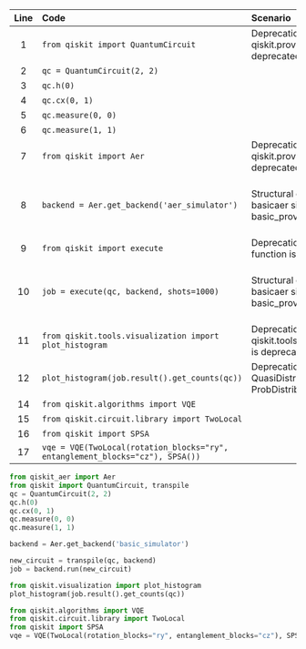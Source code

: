 | Line | Code | Scenario | Reference | Artifact | Refactoring |   
| :--: | :--- | :------- | :-------: | :------- | :---------- | 
| 1 | `from qiskit import QuantumCircuit` | Deprecation -> Importing from qiskit.providers.aer is deprecated | IK | qiskit | `from qiskit_aer import Aer` |
| 2 | `qc = QuantumCircuit(2, 2)` |  |  | QuantumCircuit |  |
| 3 | `qc.h(0)` |  |  |  |  |
| 4 | `qc.cx(0, 1)` |  |  |  |  |
| 5 | `qc.measure(0, 0)` |  |  |  |  |
| 6 | `qc.measure(1, 1)` |  |  |  |  |
| 7 | `from qiskit import Aer` | Deprecation -> Importing from qiskit.providers.aer is deprecated | IK | Aer | `from qiskit_aer import Aer` | 
| 8 | `backend = Aer.get_backend('aer_simulator')` | Structural change -> Migration: basicaer simulators to basic_provider | qrn_tax_ddbb-34e7c598-21fa-400c-a31f-d5bdb28397b4 | basic_provider | `backend = BasicProvider().get_backend('basic_simulator')` |
| 9 | `from qiskit import execute` | Deprecation -> The `execute()` function is deprecated | IK | execute | `from qiskit import transpile` |
| 10 | `job = execute(qc, backend, shots=1000)` | Structural change -> Migration: basicaer simulators to basic_provider | qrn_tax_ddbb-34e7c598-21fa-400c-a31f-d5bdb28397b4 | execute | `new_circuit = transpile(qc, backend)`<br>`job = backend.run(new_circuit)` |
| 11 | `from qiskit.tools.visualization import plot_histogram` | Deprecation -> The module qiskit.tools.visualization.module is deprecated | IK | plot_histogram | `from qiskit.visualization import plot_histogram` |
| 12 | `plot_histogram(job.result().get_counts(qc))` | Deprecation -> Passing a QuasiDistribution, ProbDistribution | IK | plot_histogram | `plot_distribution(job.result().get_counts(qc))` |
| 14 | `from qiskit.algorithms import VQE` |  |  | VQE |  |
| 15 | `from qiskit.circuit.library import TwoLocal` |  |  | TwoLocal |  |
| 16 | `from qiskit import SPSA` |  |  | SPSA |  |
| 17 | `vqe = VQE(TwoLocal(rotation_blocks="ry", entanglement_blocks="cz"), SPSA())` |  |  | VQE |  | 

```python
from qiskit_aer import Aer
from qiskit import QuantumCircuit, transpile
qc = QuantumCircuit(2, 2)
qc.h(0)
qc.cx(0, 1)
qc.measure(0, 0)
qc.measure(1, 1)

backend = Aer.get_backend('basic_simulator')

new_circuit = transpile(qc, backend)
job = backend.run(new_circuit)

from qiskit.visualization import plot_histogram
plot_histogram(job.result().get_counts(qc))

from qiskit.algorithms import VQE
from qiskit.circuit.library import TwoLocal
from qiskit import SPSA
vqe = VQE(TwoLocal(rotation_blocks="ry", entanglement_blocks="cz"), SPSA())
```